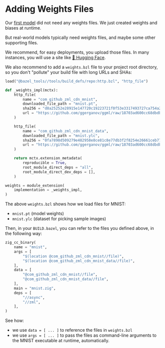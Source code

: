 
# Adding Weights Files

Our [first model](../tutorials/write_first_model.md) did not need any weights files.
We just created weights and biases at runtime.

But real-world models typically need weights files, and maybe some other
supporting files. 

We recommend, for easy deployments, you upload those files. In many instances,
you will use a site like [🤗 Hugging Face](https://huggingface.co).

We also recommend to add a `weights.bzl` file to your project root directory, so
you don't "pollute" your build file with long URLs and SHAs:

```python
load("@bazel_tools//tools/build_defs/repo:http.bzl", "http_file")

def _weights_impl(mctx):
    http_file(
        name = "com_github_zml_cdn_mnist",
        downloaded_file_path = "mnist.pt",
        sha256 = "d8a25252e28915e147720c19223721f0f53e3317493727ca754a2dd672450ba9",
        url = "https://github.com/ggerganov/ggml/raw/18703ad600cc68dbdb04d57434c876989a841d12/examples/mnist/models/mnist/mnist_model.state_dict",
    )

    http_file(
        name = "com_github_zml_cdn_mnist_data",
        downloaded_file_path = "mnist.ylc",
        sha256 = "0fa7898d509279e482958e8ce81c8e77db3f2f8254e26661ceb7762c4d494ce7",
        url = "https://github.com/ggerganov/ggml/raw/18703ad600cc68dbdb04d57434c876989a841d12/examples/mnist/models/mnist/t10k-images.idx3-ubyte",
    )

    return mctx.extension_metadata(
        reproducible = True,
        root_module_direct_deps = "all",
        root_module_direct_dev_deps = [],
    )

weights = module_extension(
    implementation = _weights_impl,
)
```

The above `weights.bzl` shows how we load files for MNIST:

- `mnist.pt` (model weights)
- `mnist.ylc` (dataset for picking sample images)

Then, in your `BUILD.bazel`, you can refer to the files you defined above, in
the following way:

```python
zig_cc_binary(
    name = "mnist",
    args = [
        "$(location @com_github_zml_cdn_mnist//file)",
        "$(location @com_github_zml_cdn_mnist_data//file)",
    ],
    data = [
        "@com_github_zml_cdn_mnist//file",
        "@com_github_zml_cdn_mnist_data//file",
    ],
    main = "mnist.zig",
    deps = [
        "//async",
        "//zml",
    ],
)
```

See how:

- we use `data = [ ... ]` to reference the files in `weights.bzl`
- we use `args = [ ... ]` to pass the files as command-line arguments to the
  MNIST executable at runtime, automatically.

